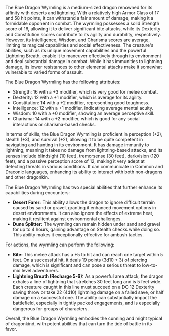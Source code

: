 The Blue Dragon Wyrmling is a medium-sized dragon renowned for its affinity with deserts and lightning. With a relatively high Armor Class of 17 and 58 hit points, it can withstand a fair amount of damage, making it a formidable opponent in combat. The wyrmling possesses a solid Strength score of 16, allowing it to deliver significant bite attacks, while its Dexterity and Constitution scores contribute to its agility and durability, respectively. However, its Intelligence, Wisdom, and Charisma scores are average, limiting its magical capabilities and social effectiveness. The creature's abilities, such as its unique movement capabilities and the powerful Lightning Breath, enable it to maneuver effectively through its environment and deal substantial damage in combat. While it has immunities to lightning damage, its lower resistances to other elemental attacks make it somewhat vulnerable to varied forms of assault.

The Blue Dragon Wyrmling has the following attributes: 
- Strength: 16 with a +3 modifier, which is very good for melee combat.
- Dexterity: 12 with a +1 modifier, which is average for its agility.
- Constitution: 14 with a +2 modifier, representing good toughness.
- Intelligence: 12 with a +1 modifier, indicating average mental acuity.
- Wisdom: 10 with a +0 modifier, showing an average perceptive skill.
- Charisma: 14 with a +2 modifier, which is good for any social interactions or charisma-based checks.

In terms of skills, the Blue Dragon Wyrmling is proficient in perception (+2), stealth (+3), and survival (+2), allowing it to be quite competent in navigating and hunting in its environment. It has damage immunity to lightning, meaning it takes no damage from lightning-based attacks, and its senses include blindsight (10 feet), tremorsense (30 feet), darkvision (120 feet), and a passive perception score of 12, making it very adept at detecting threats in various conditions. It can communicate in Common and Draconic languages, enhancing its ability to interact with both non-dragons and other dragonkin.

The Blue Dragon Wyrmling has two special abilities that further enhance its capabilities during encounters: 
- **Desert Farer:** This ability allows the dragon to ignore difficult terrain caused by sand or gravel, granting it enhanced movement options in desert environments. It can also ignore the effects of extreme heat, making it resilient against environmental challenges.
- **Dune Splitter:** The wyrmling can remain hidden under sand and gravel for up to 4 hours, gaining advantage on Stealth checks while doing so. This ability makes it exceptionally effective for ambush tactics.

For actions, the wyrmling can perform the following:
- **Bite:** This melee attack has a +5 to hit and can reach one target within 5 feet. On a successful hit, it deals 19 points (3d10 + 3) of piercing damage, which is significant and can pose a serious threat to low-to-mid level adventurers. 
- **Lightning Breath (Recharge 5-6):** As a powerful area attack, the dragon exhales a line of lightning that stretches 30 feet long and is 5 feet wide. Each creature caught in this line must succeed on a DC 12 Dexterity saving throw or take 22 (4d10) lightning damage on a failed save, or half damage on a successful one. The ability can substantially impact the battlefield, especially in tightly packed engagements, and is especially dangerous for groups of characters.

Overall, the Blue Dragon Wyrmling embodies the cunning and might typical of dragonkind, with potent abilities that can turn the tide of battle in its favor.
